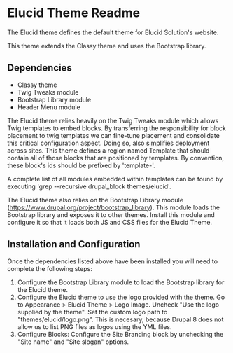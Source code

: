 Elucid Theme Readme
===================

The Elucid theme defines the default theme for Elucid Solution's
website.

This theme extends the Classy theme and uses the Bootstrap library.

Dependencies
------------

* Classy theme
* Twig Tweaks module
* Bootstrap Library module
* Header Menu module

The Elucid theme relies heavily on the Twig Tweaks module
which allows Twig templates to embed blocks. By transferring
the responsibility for block placement to twig templates we can
fine-tune placement and consolidate this critical configuration
aspect. Doing so, also simplifies deployment across sites. This
theme defines a region named Template that should contain all
of those blocks that are positioned by templates. By convention,
these block's ids should be prefixed by 'template-'.

A complete list of all modules embedded within templates can be
found by executing 'grep --recursive drupal_block themes/elucid'.

The Elucid theme also relies on the Bootstrap Library module
(https://www.drupal.org/project/bootstrap_library). This module
loads the Bootstrap library and exposes it to other themes. Install
this module and configure it so that it loads both JS and CSS files
for the Elucid Theme.

Installation and Configuration
------------------------------

Once the dependencies listed above have been installed you will
need to complete the following steps:

1. Configure the Bootstrap Library module to load the Bootstrap
   library for the Elucid theme.
2. Configure the Elucid theme to use the logo provided with the
   theme. Go to Appearance > Elucid Theme > Logo Image. Uncheck
   "Use the logo supplied by the theme". Set the custom logo path
   to "themes/elucid/logo.png". This is necesary, because Drupal
   8 does not allow us to list PNG files as logos using the YML
   files.
3. Configure Blocks:
   Configure the Site Branding block by unchecking the "Site name"
   and "Site slogan" options.
